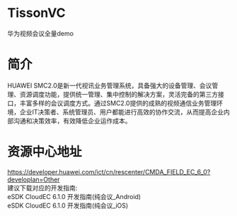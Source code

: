 # TissonVC
华为视频会议全量demo
# 简介
HUAWEI SMC2.0是新一代视讯业务管理系统，具备强大的设备管理、会议管理、资源调度功能，提供统一管理、集中控制的解决方案，灵活完备的第三方接口，丰富多样的会议调度方式。通过SMC2.0提供的成熟的视频通信业务管理环境，企业IT决策者、系统管理员、用户都能进行高效的协作交流，从而提高企业内部沟通和决策效率，有效降低企业运作成本。
# 资源中心地址
<a href="https://developer.huawei.com/ict/cn/rescenter/CMDA_FIELD_EC_6_0?developlan=Other">https://developer.huawei.com/ict/cn/rescenter/CMDA_FIELD_EC_6_0?developlan=Other</a>
</br>建议下载对应的开发指南:</br>
eSDK CloudEC 6.1.0 开发指南(纯会议_Android)</br>
eSDK CloudEC 6.1.0 开发指南(纯会议_iOS)</br>
